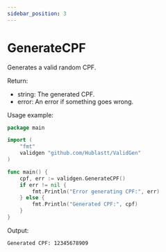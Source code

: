 ```yaml
---
sidebar_position: 3
---
```


# GenerateCPF

Generates a valid random CPF.

Return:
- string: The generated CPF.
- error: An error if something goes wrong.

Usage example:
```go
package main

import (
    "fmt"
    validgen "github.com/Hublastt/ValidGen"
)

func main() {
    cpf, err := validgen.GenerateCPF()
    if err != nil {
        fmt.Println("Error generating CPF:", err)
    } else {
        fmt.Println("Generated CPF:", cpf)
    }
}
```

Output:
```
Generated CPF: 12345678909
```
